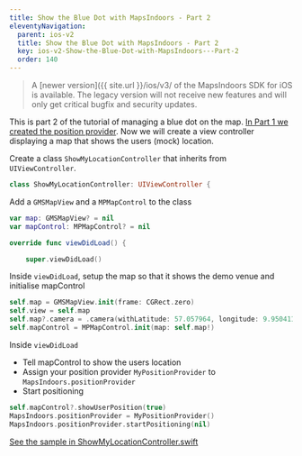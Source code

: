 ```yaml
---
title: Show the Blue Dot with MapsIndoors - Part 2
eleventyNavigation:
  parent: ios-v2
  title: Show the Blue Dot with MapsIndoors - Part 2
  key: ios-v2-Show-the-Blue-Dot-with-MapsIndoors---Part-2
  order: 140
---
```


> A [newer version]({{ site.url }}/ios/v3/ of the MapsIndoors SDK for iOS is available. The legacy version will not receive new features and will only get critical bugfix and security updates.

This is part 2 of the tutorial of managing a blue dot on the map. [In Part 1 we created the position provider](/ios/v2/showmylocationmypositionprovider/). Now we will create a view controller displaying a map that shows the users (mock) location.

Create a class `ShowMyLocationController` that inherits from `UIViewController`.

```swift
class ShowMyLocationController: UIViewController {
```

Add a `GMSMapView` and a `MPMapControl` to the class

```swift
var map: GMSMapView? = nil
var mapControl: MPMapControl? = nil

override func viewDidLoad() {

    super.viewDidLoad()
```

Inside `viewDidLoad`, setup the map so that it shows the demo venue and initialise mapControl

```swift
self.map = GMSMapView.init(frame: CGRect.zero)
self.view = self.map
self.map?.camera = .camera(withLatitude: 57.057964, longitude: 9.9504112, zoom: 20)
self.mapControl = MPMapControl.init(map: self.map!)
```

Inside `viewDidLoad`

* Tell mapControl to show the users location
* Assign your position provider `MyPositionProvider` to `MapsIndoors.positionProvider`
* Start positioning

```swift
self.mapControl?.showUserPosition(true)
MapsIndoors.positionProvider = MyPositionProvider()
MapsIndoors.positionProvider.startPositioning(nil)
```

[See the sample in ShowMyLocationController.swift](https://github.com/MapsIndoors/MapsIndoorsIOS/blob/master/Example/DemoSamples/Show%20My%20Location/ShowMyLocationController.swift)
